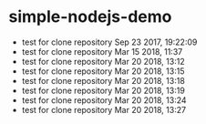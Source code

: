 # simple-nodejs-demo
* test for clone repository Sep 23 2017, 19:22:09
* test for clone repository Mar 15 2018, 11:37
* test for clone repository Mar 20 2018, 13:12
* test for clone repository Mar 20 2018, 13:15
* test for clone repository Mar 20 2018, 13:18
* test for clone repository Mar 20 2018, 13:19
* test for clone repository Mar 20 2018, 13:24
* test for clone repository Mar 20 2018, 13:27


